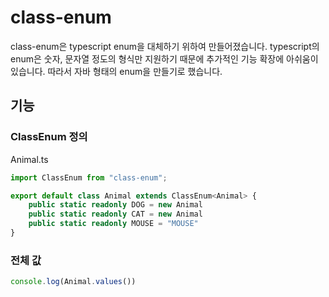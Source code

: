 # class-enum

class-enum은 typescript enum을 대체하기 위하여 만들어졌습니다. typescript의 enum은 숫자, 문자열 정도의 형식만 지원하기 때문에 추가적인 기능 확장에 아쉬움이 있습니다. 따라서 자바
형태의 enum을 만들기로 했습니다.

## 기능

### ClassEnum 정의

Animal.ts

```typescript
import ClassEnum from "class-enum";

export default class Animal extends ClassEnum<Animal> {
    public static readonly DOG = new Animal
    public static readonly CAT = new Animal
    public static readonly MOUSE = "MOUSE"
}
```

### 전체 값

```typescript
console.log(Animal.values())

```